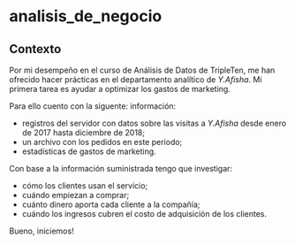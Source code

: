 # analisis_de_negocio
## Contexto

Por mi desempeño en el curso de Análisis de Datos de TripleTen, me han ofrecido hacer prácticas en el departamento analítico de *Y.Afisha*. Mi primera tarea es ayudar a optimizar los gastos de marketing.

Para ello cuento con la siguente: información:

- registros del servidor con datos sobre las visitas a *Y.Afisha* desde enero de 2017 hasta diciembre de 2018;
- un archivo con los pedidos en este periodo;
- estadísticas de gastos de marketing.

Con base a la información suministrada tengo que investigar:
- cómo los clientes usan el servicio;
- cuándo empiezan a comprar;
- cuánto dinero aporta cada cliente a la compañía;
- cuándo los ingresos cubren el costo de adquisición de los clientes.

Bueno, iniciemos!
